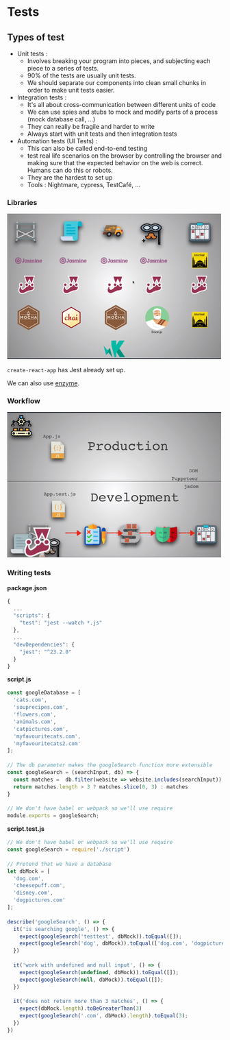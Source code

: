 # Tests

## Types of test

- Unit tests : 
  - Involves breaking your program into pieces, and subjecting each piece to a series of tests.
  - 90% of the tests are usually unit tests.
  - We should separate our components into clean small chunks in order to make unit tests easier.
- Integration tests : 
  - It's all about cross-communication between different units of code
  - We can use spies and stubs to mock and modify parts of a process (mock database call, ...)
  - They can really be fragile and harder to write
  - Always start with unit tests and then integration tests
- Automation tests (UI Tests) : 
  - This can also be called end-to-end testing
  - test real life scenarios on the browser by controlling the browser and making sure that the expected behavior on the web is correct. Humans can do this or robots.
  - They are the hardest to set up
  - Tools : Nightmare, cypress, TestCafé, ...

### Libraries

<img src="libraries.png" width="500px"/>

`create-react-app` has Jest already set up.

We can also use [enzyme](http://airbnb.io/enzyme/).

### Workflow

<img src="workflow.png" width="500px"/>

### Writing tests

**package.json**

```js
{
  ...
  "scripts": {
    "test": "jest --watch *.js"
  },
  ...
  "devDependencies": {
    "jest": "^23.2.0"
  }
}
```

**script.js**

```js
const googleDatabase = [
  'cats.com',
  'souprecipes.com',
  'flowers.com',
  'animals.com',
  'catpictures.com',
  'myfavouritecats.com',
  'myfavouritecats2.com'
];

// The db parameter makes the googleSearch function more extensible
const googleSearch = (searchInput, db) => {
  const matches =  db.filter(website => website.includes(searchInput));
  return matches.length > 3 ? matches.slice(0, 3) : matches
}

// We don't have babel or webpack so we'll use require
module.exports = googleSearch;
```

**script.test.js**

```js
// We don't have babel or webpack so we'll use require
const googleSearch = require('./script')

// Pretend that we have a database
let dbMock = [
  'dog.com',
  'cheesepuff.com',
  'disney.com',
  'dogpictures.com'
];

describe('googleSearch', () => {
  it('is searching google', () => {
    expect(googleSearch('testtest', dbMock)).toEqual([]);
    expect(googleSearch('dog', dbMock)).toEqual(['dog.com', 'dogpictures.com']);
  })
  
  it('work with undefined and null input', () => {
    expect(googleSearch(undefined, dbMock)).toEqual([]);
    expect(googleSearch(null, dbMock)).toEqual([]);
  })
  
  it('does not return more than 3 matches', () => {
    expect(dbMock.length).toBeGreaterThan(3)
    expect(googleSearch('.com', dbMock).length).toEqual(3);
  })  
})
```

